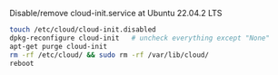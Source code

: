 Disable/remove cloud-init.service at Ubuntu 22.04.2 LTS
```bash
touch /etc/cloud/cloud-init.disabled
dpkg-reconfigure cloud-init   # uncheck everything except "None"
apt-get purge cloud-init
rm -rf /etc/cloud/ && sudo rm -rf /var/lib/cloud/
reboot
```
